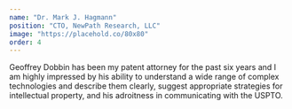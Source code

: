 ```yaml
---
name: "Dr. Mark J. Hagmann"
position: "CTO, NewPath Research, LLC"
image: "https://placehold.co/80x80"
order: 4
---
```


Geoffrey Dobbin has been my patent attorney for the past six years and I am highly impressed by his ability to understand a wide range of complex technologies and describe them clearly, suggest appropriate strategies for intellectual property, and his adroitness in communicating with the USPTO.
